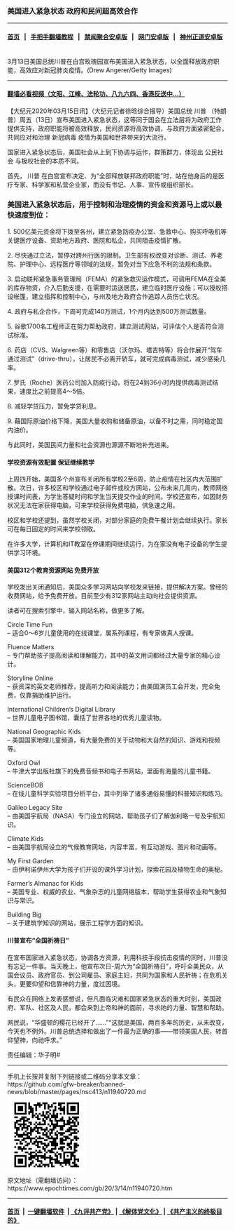 ### 美国进入紧急状态 政府和民间超高效合作
------------------------

#### [首页](https://github.com/gfw-breaker/banned-news/blob/master/README.md) &nbsp;&nbsp;|&nbsp;&nbsp; [手把手翻墙教程](https://github.com/gfw-breaker/guides/wiki) &nbsp;&nbsp;|&nbsp;&nbsp; [禁闻聚合安卓版](https://github.com/gfw-breaker/bn-android) &nbsp;&nbsp;|&nbsp;&nbsp; [网门安卓版](https://github.com/oGate2/oGate) &nbsp;&nbsp;|&nbsp;&nbsp; [神州正道安卓版](https://github.com/SzzdOgate/update) 



<div><img alt="" class="aligncenter wp-post-image" src="https://i.epochtimes.com/assets/uploads/2020/03/GettyImages-1206996704-600x400.jpg"/>
<div class="red16 caption">
 3月13日美国总统川普在白宫玫瑰园宣布美国进入紧急状态，以全面释放政府职能，高效应对新冠肺炎疫情。(Drew Angerer/Getty Images)
</div>
</div><hr/>

#### [翻墙必看视频（文昭、江峰、法轮功、八九六四、香港反送中...）](https://github.com/gfw-breaker/banned-news/blob/master/pages/link3.md)

<div><p>
 【大纪元2020年03月15日讯】（大纪元记者徐晗综合报导）美国总统
 <ok href="https://www.epochtimes.com/gb/tag/%E5%B7%9D%E6%99%AE.html">
  川普
 </ok>
 （特朗普）周五（13日）宣布美国进入紧急状态，这等同于国会在立法层将为政府工作提供支持，政府职能将被高效释放，民间资源将高效协调，与政府方面紧密配合，共同应对和治理
 <ok href="https://www.epochtimes.com/gb/tag/%E6%96%B0%E5%86%A0%E7%97%85%E6%AF%92.html">
  新冠病毒
 </ok>
 疫情为美国和世界带来的大流行。
</p>
<p>
 国家进入紧急状态后，美国社会从上到下协调与运作，群策群力，体现出
 <ok href="https://www.epochtimes.com/gb/tag/%E5%85%AC%E6%B0%91%E7%A4%BE%E4%BC%9A.html">
  公民社会
 </ok>
 与极权社会的本质不同。
</p>
<p>
 首先，
 <ok href="https://www.epochtimes.com/gb/tag/%E5%B7%9D%E6%99%AE.html">
  川普
 </ok>
 在白宫宣布决定、为“全部释放联邦政府职能”时，站在他身后的是医疗专家、科学家和私营企业家，而没有书记、人事、宣传或组织部长。
</p>
<h3>
 <strong>
  美国进入紧急状态后，用于控制和治理疫情的资金和资源马上或以最快速度到位：
 </strong>
</h3>
<p>
 1. 500亿美元资金将下拨至各州，建立紧急防疫办公室、急救中心、购买呼吸机等关键医疗设备、资助地方政府、医院和私企，共同阻击疫情扩散。
</p>
<p>
 2. 尽快通过立法，暂停对跨州行医的限制。卫生部有权改变对诊断、测试、养老院、护理中心、远程医疗等领域的法规，暂免对当下应急不利的法规和条款。
</p>
<p>
 3. 启动联邦紧急事务管理局（FEMA）的紧急救灾运作模式，可调用FEMA在全美的库存物资，介入后勤支援，在需要时运送居民，建立临时医疗设施；可以授权搭设帐篷，建立指挥和控制中心，与州及地方政府合作追踪人员伤亡状况。
</p>
<p>
 4. 政府与私企合作，下周可完成140万测试，1个月内达到500万测试数量。
</p>
<p>
 5. 谷歌1700名工程师正在努力帮助政府，建立测试网站，可评估个人是否符合测试标准。
</p>
<p>
 6. 药店（CVS、Walgreen等）和零售店（沃尔玛、塔吉特等）将合作展开“驾车通过测试”（drive-thru），让居民不必离开轿车，就可完成病毒测试，减少感染几率。
</p>
<p>
 7. 罗氏（Roche）医药公司加入防疫行动，将在24到36小时内提供病毒测试结果，速度比之前提高4～5倍。
</p>
<p>
 8. 减轻学贷压力，暂免学贷利息。
</p>
<p>
 9. 藉国际原油价格下降，美国大量收购和储备原油，以备不时之需，同时稳定国内油价。
</p>
<p>
 与此同时，美国民间力量和社会资源也源源不断地补充进来。
</p>
<h4>
 学校资源有效配置 保证继续教学
</h4>
<p>
 上周四开始，美国多个州宣布关闭所有学校2至6周，防止疫情在社区内大范围扩散。次日，许多校区和学校通过电子邮件或校方网站，公布未来几周内，教师网络授课时间表，为学生答疑时间和学生当天提交作业的时间。学校还宣布，如因财务状况无法在家获得电脑，可来学校获得免费电脑，供急速之用。
</p>
<p>
 校区和学校还提到，虽然学校关闭，对部分家庭的免费午餐计划会继续执行。家长可在每日固定的时间来学校领取。
</p>
<p>
 在许多大学，计算机和IT教室在停课期间继续运行，为在家没有电子设备的学生提供学习环境。
</p>
<h4>
 美国312个教育资源网站 免费开放
</h4>
<p>
 学校发出关闭通知后，美国众多学习网站向学校发来链接，提供解决方案。曾经的收费网站，给予免费开放。目前至少有312家网站主动向社会提供资源。
</p>
<p>
 读者可在搜索引擎中，输入网站名称，做更多了解。
</p>
<p>
 Circle Time Fun
 <br/>
 – 适合0～6岁儿童使用的在线课堂，属系列课程，有专家做真人授课。
</p>
<p>
 Fluence Matters
 <br/>
 – 专门帮助孩子提高阅读和理解能力，其中的英文用词都经过大量专家的精心设计。
</p>
<p>
 Storyline Online
 <br/>
 – 获资深的英文老师推荐，提高听力和阅读能力；由美国演员工会开发，完全免费，仅靠捐助维护运行。
</p>
<p>
 International Children’s Digital Library
 <br/>
 – 世界儿童电子图书馆，囊括了世界各地的优秀儿童读物。
</p>
<p>
 National Geographic Kids
 <br/>
 – 美国国家地理儿童频道，有大量免费的关于动物和大自然的知识、游戏和视频等。
</p>
<p>
 Oxford Owl
 <br/>
 – 牛津大学出版社旗下的免费音频书和电子书网站，里面有海量的儿童书籍。
</p>
<p>
 ScienceBOB
 <br/>
 – 在线儿童科学实验项目分析平台，其中列举了诸多通俗易懂的科普知识和练习。
</p>
<p>
 Galileo Legacy Site
 <br/>
 – 由美国宇航局（NASA）专门设立的网站，帮助孩子们了解伽利略一号及宇航知识。
</p>
<p>
 Climate Kids
 <br/>
 – 由美国宇航局设立的气候教育网站，内容丰富，有互动游戏、图片和动画等。
</p>
<p>
 My First Garden
 <br/>
 – 由伊利诺伊州大学为孩子们开设的课外学习计划，探索花园及植物生命的奥秘。
</p>
<p>
 Farmer’s Almanac for Kids
 <br/>
 – 美国专业、权威的农业、气象杂志的儿童网络版本，帮助学生获得农业和气象知识与常识。
</p>
<p>
 Building Big
 <br/>
 – 关于建筑学知识的网站，展示工程学方面的知识。
</p>
<h4>
 川普宣布“全国祈祷日”
</h4>
<p>
 在宣布国家进入紧急状态，协调各方资源，利用科技手段抗击疫情的同时，川普没有忘记一件事。当天晚上，他宣布次日-周六为“全国祈祷日”，呼吁全美民众，从国会议员、政府官员、到公司雇员、家庭主妇，共同为国家和人民祈祷；在危机关头，更要仰望和信靠神的力量，度过困境。
</p>
<p>
 有民众在网络上发表感想说，但凡面临灾难和国家紧急状态的重大时刻，美国政府、军队、社区及人民，都会来到上帝和神的面前，寻求祂的力量、智慧和帮助。
</p>
<p>
 网民说，“华盛顿的樱花已经开了……”“这就是美国，两百多年的历史，从未改变，今天也不例外。川普总统选择和做出了一件最为正确的事——带领美国人民，转首仰望神，向祂呼求。”
</p>
<p>
 责任编辑：华子明#
</p>
</div>
<hr/>
手机上长按并复制下列链接或二维码分享本文章：<br/>
https://github.com/gfw-breaker/banned-news/blob/master/pages/nsc413/n11940720.md <br/>
<a href='https://github.com/gfw-breaker/banned-news/blob/master/pages/nsc413/n11940720.md'><img src='https://github.com/gfw-breaker/banned-news/blob/master/pages/nsc413/n11940720.md.png'/></a> <br/>
原文地址（需翻墙访问）：https://www.epochtimes.com/gb/20/3/14/n11940720.htm


------------------------
#### [首页](https://github.com/gfw-breaker/banned-news/blob/master/README.md) &nbsp;|&nbsp; [一键翻墙软件](https://github.com/gfw-breaker/nogfw/blob/master/README.md) &nbsp;| [《九评共产党》](https://github.com/gfw-breaker/9ping.md/blob/master/README.md#九评之一评共产党是什么) | [《解体党文化》](https://github.com/gfw-breaker/jtdwh.md/blob/master/README.md) | [《共产主义的终极目的》](https://github.com/gfw-breaker/gczydzjmd.md/blob/master/README.md)


<img src='http://gfw-breaker.win/banned-news/pages/nsc413/n11940720.md' width='0px' height='0px'/>
